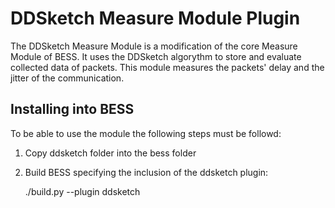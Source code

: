 # DDSketch Measure Module Plugin

The DDSketch Measure Module is a modification of the core Measure Module of BESS. It uses the DDSketch algorythm to store and evaluate collected data of packets.
This module measures the packets' delay and the jitter of the communication.

## Installing into BESS

To be able to use the module the following steps must be followd:

1. Copy ddsketch folder into the bess folder
2. Build BESS specifying the inclusion of the ddsketch plugin:
   
    ./build.py --plugin ddsketch
